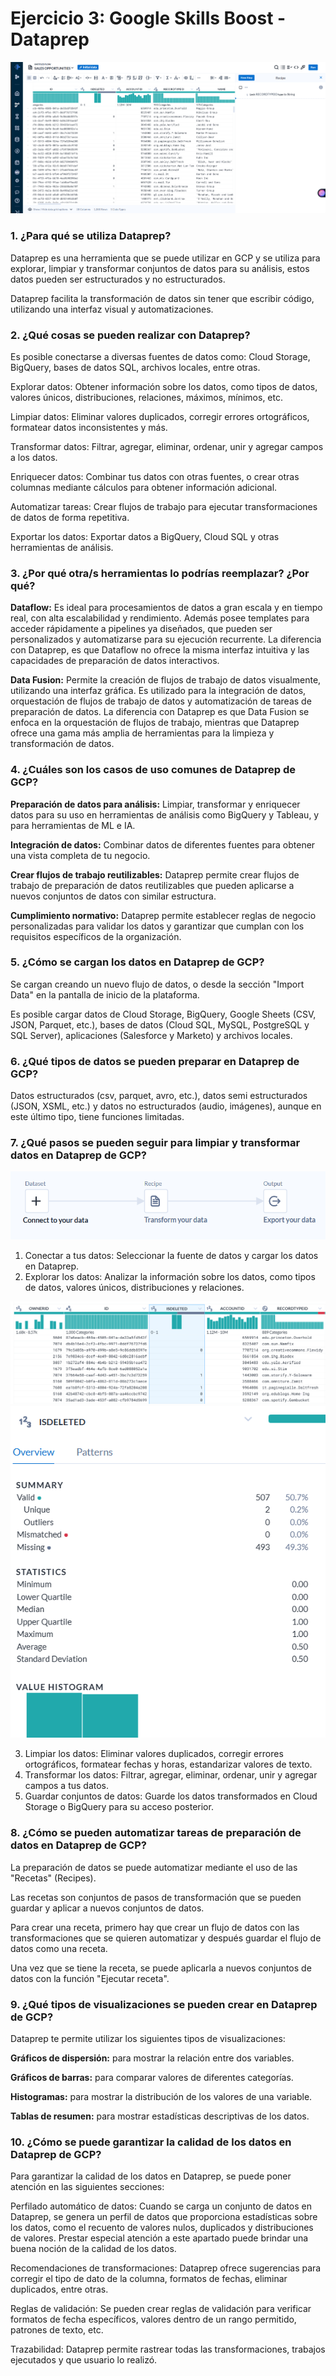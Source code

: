 # Ejercicio 3: Google Skills Boost - Dataprep

![dataprep.png](img/dataprep.png)

### **1.** ¿Para qué se utiliza Dataprep?

Dataprep es una herramienta que se puede utilizar en GCP y se utiliza para explorar, limpiar y transformar conjuntos de datos para su análisis, estos datos pueden ser estructurados y no estructurados.

Dataprep facilita la transformación de datos sin tener que escribir código, utilizando una interfaz visual y automatizaciones.

### **2.** ¿Qué cosas se pueden realizar con Dataprep?

Es posible conectarse a diversas fuentes de datos como: Cloud Storage, BigQuery, bases de datos SQL, archivos locales, entre otras.

Explorar datos: Obtener información sobre los datos, como tipos de datos, valores únicos, distribuciones, relaciones, máximos, mínimos, etc.

Limpiar datos: Eliminar valores duplicados, corregir errores ortográficos, formatear datos inconsistentes y más.

Transformar datos: Filtrar, agregar, eliminar, ordenar, unir y agregar campos a los datos.

Enriquecer datos: Combinar tus datos con otras fuentes, o crear otras columnas mediante cálculos para obtener información adicional.

Automatizar tareas: Crear flujos de trabajo para ejecutar transformaciones de datos de forma repetitiva.

Exportar los datos: Exportar datos a BigQuery, Cloud SQL y otras herramientas de análisis.

### **3.** ¿Por qué otra/s herramientas lo podrías reemplazar? ¿Por qué?

**Dataflow:** Es ideal para procesamientos de datos a gran escala y en tiempo real, con alta escalabilidad y rendimiento. Además posee templates para acceder rápidamente a pipelines ya diseñados, que pueden ser personalizados y automatizarse para su ejecución recurrente. La diferencia con Dataprep, es que Dataflow no ofrece la misma interfaz intuitiva y las capacidades de preparación de datos interactivos.

**Data Fusion:** Permite la creación de flujos de trabajo de datos visualmente, utilizando una interfaz gráfica. Es utilizado para la integración de datos, orquestación de flujos de trabajo de datos y automatización de tareas de preparación de datos. La diferencia con Dataprep es que Data Fusion se enfoca en la orquestación de flujos de trabajo, mientras que Dataprep ofrece una gama más amplia de herramientas para la limpieza y transformación de datos.

### **4.** ¿Cuáles son los casos de uso comunes de Dataprep de GCP?

**Preparación de datos para análisis:** Limpiar, transformar y enriquecer datos para su uso en herramientas de análisis como BigQuery y Tableau, y para herramientas de ML e IA.

**Integración de datos:** Combinar datos de diferentes fuentes para obtener una vista completa de tu negocio.

**Crear flujos de trabajo reutilizables:** Dataprep permite crear flujos de trabajo de preparación de datos reutilizables que pueden aplicarse a nuevos conjuntos de datos con similar estructura. 

**Cumplimiento normativo:** Dataprep permite establecer reglas de negocio personalizadas para validar los datos y garantizar que cumplan con los requisitos específicos de la organización.

### **5.** ¿Cómo se cargan los datos en Dataprep de GCP?

Se cargan creando un nuevo flujo de datos, o desde la sección "Import Data" en la pantalla de inicio de la plataforma. 

Es posible cargar datos de Cloud Storage, BigQuery, Google Sheets (CSV, JSON, Parquet, etc.), bases de datos (Cloud SQL, MySQL, PostgreSQL y SQL Server), aplicaciones (Salesforce y Marketo) y archivos locales.

### **6.** ¿Qué tipos de datos se pueden preparar en Dataprep de GCP?

Datos estructurados (csv, parquet, avro, etc.), datos semi estructurados (JSON, XSML, etc.) y datos no estructurados (audio, imágenes), aunque en este último tipo, tiene funciones limitadas. 

### **7.** ¿Qué pasos se pueden seguir para limpiar y transformar datos en Dataprep de GCP?

![import](img/import.png)

1. Conectar a tus datos: Seleccionar la fuente de datos y cargar los datos en Dataprep.
2. Explorar los datos: Analizar la información sobre los datos, como tipos de datos, valores únicos, distribuciones y relaciones.

![import](img/prep.png)
![import](img/prep2.png)

3. Limpiar los datos: Eliminar valores duplicados, corregir errores ortográficos, formatear fechas y horas, estandarizar valores de texto.
4. Transformar los datos: Filtrar, agregar, eliminar, ordenar, unir y agregar campos a tus datos.
5. Guardar conjuntos de datos: Guarde los datos transformados en Cloud Storage o BigQuery para su acceso posterior.


### **8.** ¿Cómo se pueden automatizar tareas de preparación de datos en Dataprep de GCP?

La preparación de datos se puede automatizar mediante el uso de las "Recetas" (Recipes).

Las recetas son conjuntos de pasos de transformación que se pueden guardar y aplicar a nuevos conjuntos de datos.

Para crear una receta, primero hay que crear un flujo de datos con las transformaciones que se quieren automatizar y después guardar el flujo de datos como una receta.

Una vez que se tiene la receta, se puede aplicarla a nuevos conjuntos de datos con la función "Ejecutar receta".

### **9.** ¿Qué tipos de visualizaciones se pueden crear en Dataprep de GCP?

Dataprep te permite utilizar los siguientes tipos de visualizaciones:

**Gráficos de dispersión:** para mostrar la relación entre dos variables.

**Gráficos de barras:** para comparar valores de diferentes categorías.

**Histogramas:** para mostrar la distribución de los valores de una variable.

**Tablas de resumen:** para mostrar estadísticas descriptivas de los datos.

### **10.** ¿Cómo se puede garantizar la calidad de los datos en Dataprep de GCP?

Para garantizar la calidad de los datos en Dataprep, se puede poner atención en las siguientes secciones:

Perfilado automático de datos: Cuando se carga un conjunto de datos en Dataprep, se genera un perfil de datos que proporciona estadísticas sobre los datos, como el recuento de valores nulos, duplicados y distribuciones de valores. Prestar especial atención a este apartado puede brindar una buena noción de la calidad de los datos. 

Recomendaciones de transformaciones: Dataprep ofrece sugerencias para corregir el tipo de dato de la columna, formatos de fechas, eliminar duplicados, entre otras.

Reglas de validación: Se pueden crear reglas de validación para verificar formatos de fecha específicos, valores dentro de un rango permitido, patrones de texto, etc.

Trazabilidad: Dataprep permite rastrear todas las transformaciones, trabajos ejecutados y que usuario lo realizó. 